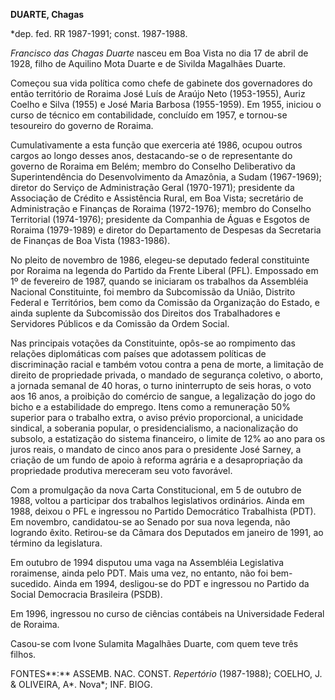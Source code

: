 **DUARTE, Chagas**

\*dep. fed. RR 1987-1991; const. 1987-1988.

*Francisco das Chagas Duarte* nasceu em Boa Vista no dia 17 de abril de
1928, filho de Aquilino Mota Duarte e de Sivilda Magalhães Duarte.

Começou sua vida política como chefe de gabinete dos governadores do
então território de Roraima José Luís de Araújo Neto (1953-1955), Auriz
Coelho e Silva (1955) e José Maria Barbosa (1955-1959). Em 1955, iniciou
o curso de técnico em contabilidade, concluído em 1957, e tornou-se
tesoureiro do governo de Roraima.

Cumulativamente a esta função que exerceria até 1986, ocupou outros
cargos ao longo desses anos, destacando-se o de representante do governo
de Roraima em Belém; membro do Conselho Deliberativo da Superintendência
do Desenvolvimento da Amazônia, a Sudam (1967-1969); diretor do Serviço
de Administração Geral (1970-1971); presidente da Associação de Crédito
e Assistência Rural, em Boa Vista; secretário de Administração e
Finanças de Roraima (1972-1976); membro do Conselho Territorial
(1974-1976); presidente da Companhia de Águas e Esgotos de Roraima
(1979-1989) e diretor do Departamento de Despesas da Secretaria de
Finanças de Boa Vista (1983-1986).

No pleito de novembro de 1986, elegeu-se deputado federal constituinte
por Roraima na legenda do Partido da Frente Liberal (PFL). Empossado em
1º de fevereiro de 1987, quando se iniciaram os trabalhos da Assembléia
Nacional Constituinte, foi membro da Subcomissão da União, Distrito
Federal e Territórios, bem como da Comissão da Organização do Estado, e
ainda suplente da Subcomissão dos Direitos dos Trabalhadores e
Servidores Públicos e da Comissão da Ordem Social.

Nas principais votações da Constituinte, opôs-se ao rompimento das
relações diplomáticas com países que adotassem políticas de
discriminação racial e também votou contra a pena de morte, a limitação
de direito de propriedade privada, o mandado de segurança coletivo, o
aborto, a jornada semanal de 40 horas, o turno ininterrupto de seis
horas, o voto aos 16 anos, a proibição do comércio de sangue, a
legalização do jogo do bicho e a estabilidade do emprego. Itens como a
remuneração 50% superior para o trabalho extra, o aviso prévio
proporcional, a unicidade sindical, a soberania popular, o
presidencialismo, a nacionalização do subsolo, a estatização do sistema
financeiro, o limite de 12% ao ano para os juros reais, o mandato de
cinco anos para o presidente José Sarney, a criação de um fundo de apoio
à reforma agrária e a desapropriação da propriedade produtiva mereceram
seu voto favorável.

Com a promulgação da nova Carta Constitucional, em 5 de outubro de 1988,
voltou a participar dos trabalhos legislativos ordinários. Ainda em
1988, deixou o PFL e ingressou no Partido Democrático Trabalhista (PDT).
Em novembro, candidatou-se ao Senado por sua nova legenda, não logrando
êxito. Retirou-se da Câmara dos Deputados em janeiro de 1991, ao término
da legislatura.

Em outubro de 1994 disputou uma vaga na Assembléia Legislativa
roraimense, ainda pelo PDT. Mais uma vez, no entanto, não foi bem-
sucedido. Ainda em 1994, desligou-se do PDT e ingressou no Partido da
Social Democracia Brasileira (PSDB).

Em 1996, ingressou no curso de ciências contábeis na Universidade
Federal de Roraima.

Casou-se com Ivone Sulamita Magalhães Duarte, com quem teve três filhos.

FONTES**:** ASSEMB. NAC. CONST. *Repertório* (1987-1988); COELHO, J. &
OLIVEIRA, A*. Nova*; INF. BIOG.

 
